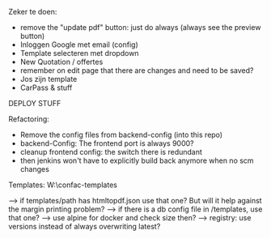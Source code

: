 Zeker te doen:
- remove the "update pdf" button: just do always (always see the preview button)
- Inloggen Google met email (config)
- Template selecteren met dropdown
- New Quotation / offertes
- remember on edit page that there are changes and need to be saved?
- Jos zijn template
- CarPass & stuff

DEPLOY STUFF


Refactoring:  
- Remove the config files from backend-config (into this repo)
- backend-Config: The frontend port is always 9000?
- cleanup frontend config: the switch there is redundant
- then jenkins won't have to explicitly build back anymore when no scm changes


Templates: W:\confac-templates  

--> if templates/path has htmltopdf.json use that one? But will it help against the margin printing problem?
--> if there is a db config file in /templates, use that one?
--> use alpine for docker and check size then?
--> registry: use versions instead of always overwriting latest?


